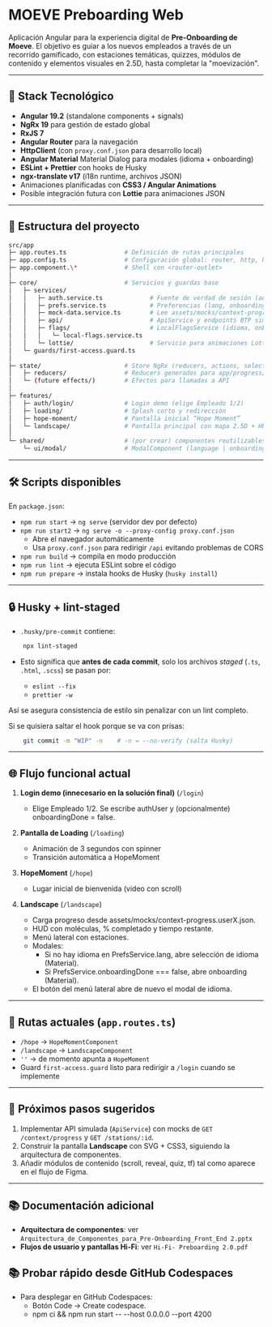 # MOEVE Preboarding Web

Aplicación Angular para la experiencia digital de **Pre-Onboarding de Moeve**.
El objetivo es guiar a los nuevos empleados a través de un recorrido gamificado, con estaciones temáticas, quizzes, módulos de contenido y elementos visuales en 2.5D, hasta completar la "moevización".

---

## 🚀 Stack Tecnológico

- **Angular 19.2** (standalone components + signals)
- **NgRx 19** para gestión de estado global
- **RxJS 7**
- **Angular Router** para la navegación
- **HttpClient** (con `proxy.conf.json` para desarrollo local)
- **Angular Material** Material Dialog para modales (idioma + onboarding)
- **ESLint + Prettier** con hooks de Husky
- **ngx-translate v17** (i18n runtime, archivos JSON)
- Animaciones planificadas con **CSS3 / Angular Animations**
- Posible integración futura con **Lottie** para animaciones JSON

---

## 📂 Estructura del proyecto
```bash
src/app
├─ app.routes.ts                # Definición de rutas principales
├─ app.config.ts                # Configuración global: router, http, NgRx store
├─ app.component.\*             # Shell con <router-outlet>
│
├─ core/                        # Servicios y guardas base
│   ├─ services/
│   │   ├─ auth.service.ts             # Fuente de verdad de sesión (authUser en localStorage)
│   │   ├─ prefs.service.ts            # Preferencias (lang, onboardingDone)
│   │   ├─ mock-data.service.ts        # Lee assets/mocks/context-progress.userX.json
│   │   ├─ api/                        # ApiService y endpoints BTP simulados
│   │   ├─ flags/                      # LocalFlagsService (idioma, onboarding, userId)
│   │   │   └─ local-flags.service.ts
│   │   └─ lottie/                     # Servicio para animaciones Lottie (stub)
│   └─ guards/first-access.guard.ts
│
├─ state/                       # Store NgRx (reducers, actions, selectors)
│   ├─ reducers/                # Reducers generados para app/progress/stations/modules
│   └─ (future effects/)        # Efectos para llamadas a API
│
├─ features/
│   ├─ auth/login/              # Login demo (elige Empleado 1/2)
│   ├─ loading/                 # Splash corto y redirección
│   ├─ hope-moment/             # Pantalla inicial “Hope Moment”
│   └─ landscape/               # Pantalla principal con mapa 2.5D + HUD + menú lateral
│
└─ shared/                      # (por crear) componentes reutilizables
    └─ ui/modal/                # ModalComponent (language | onboarding) con Angular Material
```

---

## 🛠️ Scripts disponibles

En `package.json`:

- `npm run start` → `ng serve` (servidor dev por defecto)
- `npm run start2` → `ng serve -o --proxy-config proxy.conf.json`
  - Abre el navegador automáticamente
  - Usa `proxy.conf.json` para redirigir `/api` evitando problemas de CORS
- `npm run build` → compila en modo producción
- `npm run lint` → ejecuta ESLint sobre el código
- `npm run prepare` → instala hooks de Husky (`husky install`)

---

## 🔒 Husky + lint-staged

- `.husky/pre-commit` contiene:
```bash
    npx lint-staged
```

* Esto significa que **antes de cada commit**, solo los archivos *staged* (`.ts`, `.html`, `.scss`) se pasan por:

  * `eslint --fix`
  * `prettier -w`

Así se asegura consistencia de estilo sin penalizar con un lint completo.

Si se quisiera saltar el hook porque se va con prisas:
```bash
    git commit -m "WIP" -n    # -n = --no-verify (salta Husky)
```

---

## 🌐 Flujo funcional actual

1. **Login demo (innecesario en la solución final)** (`/login`)

   * Elige Empleado 1/2. Se escribe authUser y (opcionalmente) onboardingDone = false.

2. **Pantalla de Loading** (`/loading`)

   * Animación de 3 segundos con spinner
   * Transición automática a HopeMoment

3. **HopeMoment** (`/hope`)

   * Lugar inicial de bienvenida  (video con scroll)

4. **Landscape** (`/landscape`)

   * Carga progreso desde assets/mocks/context-progress.userX.json.
   * HUD con moléculas, % completado y tiempo restante.
   * Menú lateral con estaciones.
   * Modales:
      * Si no hay idioma en PrefsService.lang, abre selección de idioma (Material).
      * Si PrefsService.onboardingDone === false, abre onboarding (Material).
   * El botón del menú lateral abre de nuevo el modal de idioma.

---

## 📌 Rutas actuales (`app.routes.ts`)

* `/hope` → `HopeMomentComponent`
* `/landscape` → `LandscapeComponent`
* `''` → de momento apunta a `HopeMoment`
* Guard `first-access.guard` listo para redirigir a `/login` cuando se implemente

---

## 🔮 Próximos pasos sugeridos

1. Implementar API simulada (`ApiService`) con mocks de `GET /context/progress` y `GET /stations/:id`.
2. Construir la pantalla **Landscape** con SVG + CSS3, siguiendo la arquitectura de componentes.
3. Añadir módulos de contenido (scroll, reveal, quiz, tf) tal como aparece en el flujo de Figma.

---

## 📚 Documentación adicional

* **Arquitectura de componentes**: ver `Arquitectura_de_Componentes_para_Pre-Onboarding_Front_End 2.pptx`
* **Flujos de usuario y pantallas Hi-Fi**: ver `Hi-Fi- Preboarding 2.0.pdf`


## 📚 Probar rápido desde GitHub Codespaces
   * Para desplegar en GitHub Codespaces:
      * Botón Code → Create codespace.
      * npm ci && npm run start -- --host 0.0.0.0 --port 4200